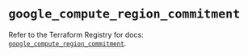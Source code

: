 # `google_compute_region_commitment`

Refer to the Terraform Registry for docs: [`google_compute_region_commitment`](https://registry.terraform.io/providers/hashicorp/google/5.30.0/docs/resources/compute_region_commitment).
